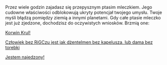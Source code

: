 Przez wiele godzin zajadasz się przepysznym ptasim mleczkiem. 
Jego cudowne właściwości odblokowują ukryty potencjał twojego umysłu. 
Twoje myśli błądzą pomiędzy ziemią a innymi planetami. 
Gdy całe ptasie mleczko jest już zjedzone, dochodzisz do oczywistych wniosków. Brzmią one:

[Korwin Krul!](korwin/korwin.md)

[Człowiek bez RiGCzu jest jak dżentelmen bez kapelusza, lub dama bez torebki](akap/akap.md)

[Jestem najedzony!](najedzony/najedzony.md)
